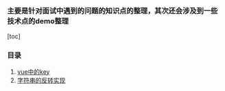### 主要是针对面试中遇到的问题的知识点的整理，其次还会涉及到一些技术点的demo整理

[toc]
### 目录

1. [vue中的key](https://gitee.com/bllx_admin/interview/blob/master/vue-key.md)
2. [字符串的反转实现](https://gitee.com/bllx_admin/interview/blob/master/stringReverse.md)


